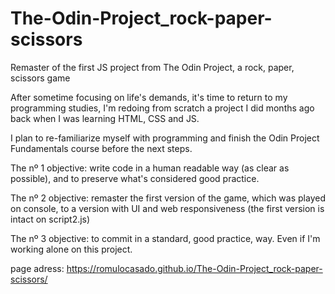 # The-Odin-Project_rock-paper-scissors

 Remaster of the first JS project from The Odin Project, a rock, paper, scissors game

 After sometime focusing on life's demands, it's time to return to my programming studies, I'm redoing from scratch a project I did months ago back when I was learning HTML, CSS and JS.

 I plan to re-familiarize myself with programming and finish the Odin Project Fundamentals course before the next steps.

 The nº 1 objective: write code in a human readable way (as clear as possible), and to preserve what's considered good practice.

 The nº 2 objective: remaster the first version of the game, which was played on console, to a version with UI and web responsiveness (the first version is intact on script2.js)

 The nº 3 objective: to commit in a standard, good practice, way. Even if I'm working alone on this project.
 
page adress:
https://romulocasado.github.io/The-Odin-Project_rock-paper-scissors/
